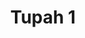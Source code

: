 ---
title: 'Tupah 1'
description: ''
credit: 'Place Holder'
style: 'Modern'
project: 'Tupah'
type: 'photo'
pathToImage: '/gallery/tupah-1.jpg'
alt: 'Tupah 1'
width: '2160'
height: '1434'
...